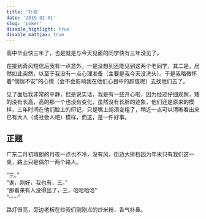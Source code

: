 ```yaml
---
title: '扑克'
date: '2019-02-01'
slug: 'poker'
disable_highlight: true
disable_mathjax: true
---
```


高中毕业快三年了，也是就是与今天见面的同学快有三年没见了。

在接到奇风短信后我有一点意外。一是没想到还能见到这两个老同学，其二是，居然如此突然，以至于我没有一点心理准备（主要是我今天没洗头）。于是我略微怀着“惴惴不安”的心情（会不会影响我在他们心目中的颜值呢）去找他们去了。

见了面后我非常的平静，但是说实话，我是有一些开心啦，因为经过仔细观察，矮的没有长高，高的那一个也没有变化，虽然没有长胖的迹象，他们还是原来的模样，三年时间在他们脸上的印记，只是嘴上胡须变粗了，稍近一点可以清晰看出来已有大人（或社会人吧）模样，而这，是一件好事。

## 正题

广东二月初晴朗的月夜一点也不冷，没有风，街边大排档因为年末只有我们这一桌，路上只是偶尔一两个路人。

“三。”  
“诶，刚好，我也有，三。”  
“那看来有人没得出了，三，哈哈哈哈”  
“······”

路灯很亮，旁边老板在炒我们刚刚点的炒米粉，香气扑鼻。
